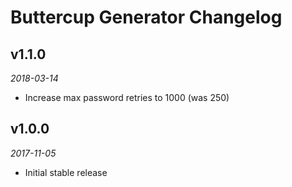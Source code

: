 # Buttercup Generator Changelog

## v1.1.0
_2018-03-14_

 * Increase max password retries to 1000 (was 250)

## v1.0.0
_2017-11-05_

 * Initial stable release
